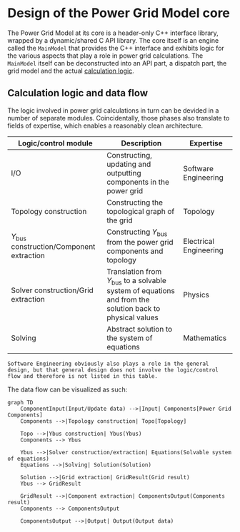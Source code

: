 <!--
SPDX-FileCopyrightText: 2022 Contributors to the Power Grid Model project <dynamic.grid.calculation@alliander.com>

SPDX-License-Identifier: MPL-2.0
-->

# Design of the Power Grid Model core

The Power Grid Model at its core is a header-only C++ interface library, wrapped by a dynamic/shared C API library.
The core itself is an engine called the `MainModel` that provides the C++ interface and exhibits logic for the various aspects that play a role in power grid calculations.
The `MainModel` itself can be deconstructed into an API part, a dispatch part, the grid model and the actual [calculation logic](#calculation-logic-and-data-flow).

## Calculation logic and data flow

The logic involved in power grid calculations in turn can be devided in a number of separate modules.
Coincidentally, those phases also translate to fields of expertise, which enables a reasonably clean architecture.

| Logic/control module                               | Description                                                                                                       | Expertise              |
| -------------------------------------------------- | ----------------------------------------------------------------------------------------------------------------- | ---------------------- |
| I/O                                                | Constructing, updating and outputting components in the power grid                                                | Software Engineering   |
| Topology construction                              | Constructing the topological graph of the grid                                                                    | Topology               |
| $Y_{\text{bus}}$ construction/Component extraction | Constructing $Y_{\text{bus}}$ from the power grid components and topology                                         | Electrical Engineering |
| Solver construction/Grid extraction                | Translation from $Y_{\text{bus}}$ to a solvable system of equations and from the solution back to physical values | Physics                |
| Solving                                            | Abstract solution to the system of equations                                                                      | Mathematics            |

```{note}
Software Engineering obviously also plays a role in the general design, but that general design does not involve the logic/control flow and therefore is not listed in this table.
```

The data flow can be visualized as such:

```{mermaid}
graph TD
    ComponentInput(Input/Update data) -->|Input| Components[Power Grid Components]
    Components -->|Topology construction| Topo[Topology]

    Topo -->|Ybus construction| Ybus(Ybus)
    Components --> Ybus

    Ybus -->|Solver construction/extraction| Equations(Solvable system of equations)
    Equations -->|Solving| Solution(Solution)

    Solution -->|Grid extraction| GridResult(Grid result)
    Ybus --> GridResult

    GridResult -->|Component extraction| ComponentsOutput(Components result)
    Components --> ComponentsOutput

    ComponentsOutput -->|Output| Output(Output data)
```
